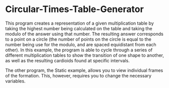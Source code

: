 # Circular-Times-Table-Generator

This program creates a representation of a given multiplication table by taking the highest number being calculated on the table and taking the modulo of the answer using that number. The resulting answer corresponds to a point on a circle (the number of points on the circle is equal to the number being use for the modulo, and are spaced equidistant from each other). In this example, the program is able to cycle through a series of different multiplication tables to show the transition of one shape to another, as well as the resulting cardioids found at specific intervals.

The other program, the Static example, allows you to view individual frames of the formation. This, however, requires you to change the necessary variables.
